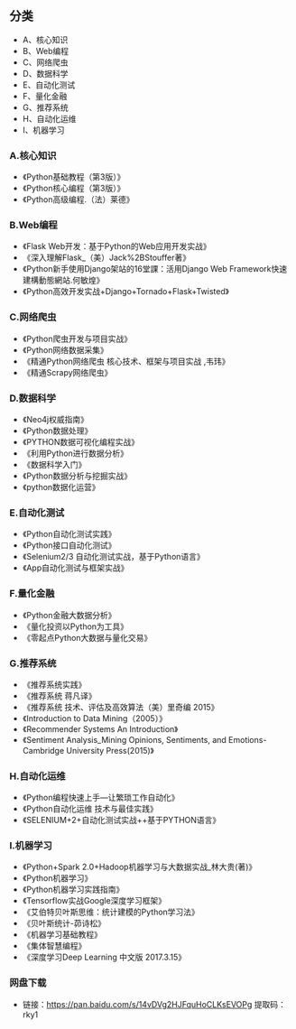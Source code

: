 ## 分类
- A、核心知识
- B、Web编程
- C、网络爬虫
- D、数据科学
- E、自动化测试
- F、量化金融
- G、推荐系统
- H、自动化运维
- I、机器学习

### A.核心知识
* 《Python基础教程（第3版）》
* 《Python核心编程（第3版）》
* 《Python高级编程.（法）莱德》

### B.Web编程
* 《Flask Web开发：基于Python的Web应用开发实战》
* 《深入理解Flask_（美）Jack%2BStouffer著》
* 《Python新手使用Django架站的16堂課：活用Django Web Framework快速建構動態網站.何敏煌》
* 《Python高效开发实战+Django+Tornado+Flask+Twisted》

### C.网络爬虫
* 《Python爬虫开发与项目实战》
* 《Python网络数据采集》
* 《精通Python网络爬虫 核心技术、框架与项目实战 ,韦玮》
* 《精通Scrapy网络爬虫》

### D.数据科学
* 《Neo4j权威指南》
* 《Python数据处理》
* 《PYTHON数据可视化编程实战》
* 《利用Python进行数据分析》
* 《数据科学入门》
* 《Python数据分析与挖掘实战》
* 《python数据化运营》

### E.自动化测试
* 《Python自动化测试实践》
* 《Python接口自动化测试》
* 《Selenium2/3 自动化测试实战，基于Python语言》
* 《App自动化测试与框架实战》

### F.量化金融
* 《Python金融大数据分析》
* 《量化投资以Python为工具》
* 《零起点Python大数据与量化交易》

### G.推荐系统
* 《推荐系统实践》
* 《推荐系统 蒋凡译》
* 《推荐系统 技术、评估及高效算法（美）里奇编 2015》
* 《Introduction to Data Mining（2005）》
* 《Recommender Systems An Introduction》
* 《Sentiment Analysis_Mining Opinions, Sentiments, and Emotions-Cambridge University Press(2015)》

### H.自动化运维
* 《Python编程快速上手—让繁琐工作自动化》
* 《Python自动化运维  技术与最佳实践》
* 《SELENIUM+2+自动化测试实战++基于PYTHON语言》

### I.机器学习
* 《Python+Spark 2.0+Hadoop机器学习与大数据实战_林大贵(著)》
* 《Python机器学习》
* 《Python机器学习实践指南》
* 《Tensorflow实战Google深度学习框架》
* 《艾伯特贝叶斯思维：统计建模的Python学习法》
* 《贝叶斯统计-茆诗松》
* 《机器学习基础教程》
* 《集体智慧编程》
* 《深度学习Deep Learning 中文版 2017.3.15》

### 网盘下载
* 链接：https://pan.baidu.com/s/14vDVg2HJFquHoCLKsEVOPg 提取码：rky1
